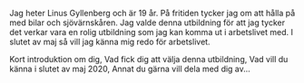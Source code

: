 Jag heter Linus Gyllenberg och är 19 år. På fritiden tycker jag om att hålla på med bilar och sjövärnskåren. 
Jag valde denna utbildning för att jag tycker det verkar vara en rolig utbildning som jag kan komma ut i arbetslivet med.
I slutet av maj så vill jag känna mig redo för arbetslivet.

Kort introduktion om dig, 
Vad fick dig att välja denna utbildning, Vad vill du känna i slutet av maj 2020, Annat du gärna vill dela med dig av...
